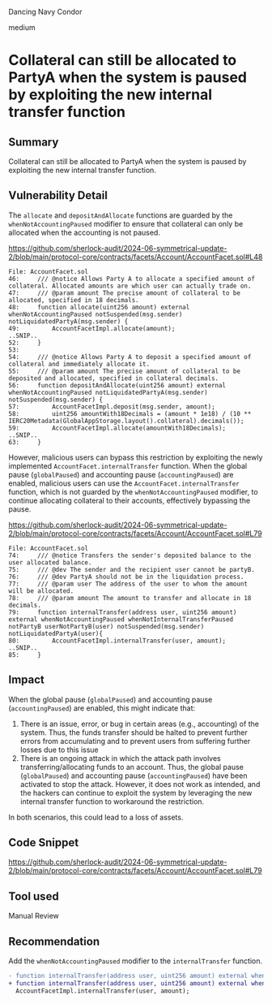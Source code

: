 Dancing Navy Condor

medium

# Collateral can still be allocated to PartyA when the system is paused by exploiting the new internal transfer function

## Summary

Collateral can still be allocated to PartyA when the system is paused by exploiting the new internal transfer function.

## Vulnerability Detail

The `allocate` and `depositAndAllocate` functions are guarded by the `whenNotAccountingPaused` modifier to ensure that collateral can only be allocated when the accounting is not paused.

https://github.com/sherlock-audit/2024-06-symmetrical-update-2/blob/main/protocol-core/contracts/facets/Account/AccountFacet.sol#L48

```solidity
File: AccountFacet.sol
46: 	/// @notice Allows Party A to allocate a specified amount of collateral. Allocated amounts are which user can actually trade on.
47: 	/// @param amount The precise amount of collateral to be allocated, specified in 18 decimals.
48: 	function allocate(uint256 amount) external whenNotAccountingPaused notSuspended(msg.sender) notLiquidatedPartyA(msg.sender) {
49: 		AccountFacetImpl.allocate(amount);
..SNIP..
52: 	}
53: 
54: 	/// @notice Allows Party A to deposit a specified amount of collateral and immediately allocate it.
55: 	/// @param amount The precise amount of collateral to be deposited and allocated, specified in collateral decimals.
56: 	function depositAndAllocate(uint256 amount) external whenNotAccountingPaused notLiquidatedPartyA(msg.sender) notSuspended(msg.sender) {
57: 		AccountFacetImpl.deposit(msg.sender, amount);
58: 		uint256 amountWith18Decimals = (amount * 1e18) / (10 ** IERC20Metadata(GlobalAppStorage.layout().collateral).decimals());
59: 		AccountFacetImpl.allocate(amountWith18Decimals);
..SNIP..
63: 	}
```

However, malicious users can bypass this restriction by exploiting the newly implemented `AccountFacet.internalTransfer` function. When the global pause (`globalPaused`) and accounting pause (`accountingPaused`) are enabled, malicious users can use the `AccountFacet.internalTransfer` function, which is not guarded by the `whenNotAccountingPaused` modifier, to continue allocating collateral to their accounts, effectively bypassing the pause.

https://github.com/sherlock-audit/2024-06-symmetrical-update-2/blob/main/protocol-core/contracts/facets/Account/AccountFacet.sol#L79

```solidity
File: AccountFacet.sol
74: 	/// @notice Transfers the sender's deposited balance to the user allocated balance.
75: 	/// @dev The sender and the recipient user cannot be partyB.
76: 	/// @dev PartyA should not be in the liquidation process.
77: 	/// @param user The address of the user to whom the amount will be allocated.
78: 	/// @param amount The amount to transfer and allocate in 18 decimals.
79: 	function internalTransfer(address user, uint256 amount) external whenNotAccountingPaused whenNotInternalTransferPaused notPartyB userNotPartyB(user) notSuspended(msg.sender) notLiquidatedPartyA(user){
80: 		AccountFacetImpl.internalTransfer(user, amount);
..SNIP..
85: 	}

```

## Impact

When the global pause (`globalPaused`) and accounting pause (`accountingPaused`) are enabled, this might indicate that:

1) There is an issue, error, or bug in certain areas (e.g., accounting) of the system. Thus, the funds transfer should be halted to prevent further errors from accumulating and to prevent users from suffering further losses due to this issue
2) There is an ongoing attack in which the attack path involves transferring/allocating funds to an account. Thus, the global pause (`globalPaused`) and accounting pause (`accountingPaused`) have been activated to stop the attack. However, it does not work as intended, and the hackers can continue to exploit the system by leveraging the new internal transfer function to workaround the restriction.

In both scenarios, this could lead to a loss of assets.

## Code Snippet

https://github.com/sherlock-audit/2024-06-symmetrical-update-2/blob/main/protocol-core/contracts/facets/Account/AccountFacet.sol#L79

## Tool used

Manual Review

## Recommendation

Add the `whenNotAccountingPaused` modifier to the `internalTransfer` function.

```diff
- function internalTransfer(address user, uint256 amount) external whenNotInternalTransferPaused notPartyB userNotPartyB(user) notSuspended(msg.sender) notLiquidatedPartyA(user){
+ function internalTransfer(address user, uint256 amount) external whenNotInternalTransferPaused notPartyB userNotPartyB(user) notSuspended(msg.sender) notLiquidatedPartyA(user){
  AccountFacetImpl.internalTransfer(user, amount);
```